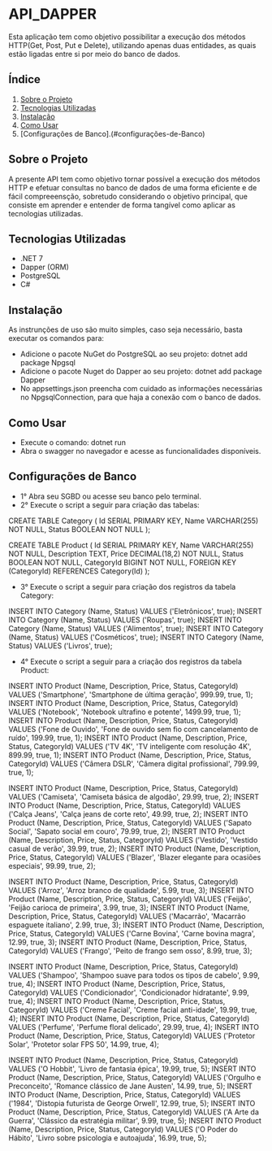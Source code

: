 # API_DAPPER

Esta aplicação tem como objetivo possibilitar a execução dos métodos HTTP(Get, Post, Put e Delete), utilizando apenas duas entidades, as quais estão ligadas entre si por meio do banco de dados.

## Índice

1. [Sobre o Projeto](#sobre-o-projeto)
2. [Tecnologias Utilizadas](#tecnologias-utilizadas)
3. [Instalação](#instalação)
4. [Como Usar](#como-usar)
5. [Configurações de Banco].(#configurações-de-Banco)

## Sobre o Projeto

A presente API tem como objetivo tornar possível a execução dos métodos HTTP e efetuar consultas no banco de dados de uma forma eficiente e de fácil compreeensção, sobretudo considerando o objetivo principal, que consiste em aprender e entender de forma tangível como aplicar as tecnologias utilizadas.

## Tecnologias Utilizadas

- .NET 7
- Dapper (ORM)
- PostgreSQL
- C#

## Instalação

As instrunções de uso são muito simples, caso seja necessário, basta executar os comandos para:

* Adicione o pacote NuGet do PostgreSQL ao seu projeto: dotnet add package Npgsql
* Adicione o pacote Nuget do Dapper ao seu projeto: dotnet add package Dapper
* No appsettings.json preencha com cuidado as informações necessárias no NpgsqlConnection, para que haja a conexão com o banco de dados.

## Como Usar

* Execute o comando: dotnet run
* Abra o swagger no navegador e acesse as funcionalidades disponíveis.

## Configurações de Banco

* 1° Abra seu SGBD ou acesse seu banco pelo terminal.
* 2° Execute o script a seguir para criação das tabelas:

CREATE TABLE Category (
    Id SERIAL PRIMARY KEY,
    Name VARCHAR(255) NOT NULL,
    Status BOOLEAN NOT NULL
);

CREATE TABLE Product (
    Id SERIAL PRIMARY KEY,
    Name VARCHAR(255) NOT NULL,
    Description TEXT,
    Price DECIMAL(18,2) NOT NULL,
    Status BOOLEAN NOT NULL,
    CategoryId BIGINT NOT NULL,
    FOREIGN KEY (CategoryId) REFERENCES Category(Id)
);

* 3° Execute o script a seguir para criação dos registros da tabela Category:

INSERT INTO Category (Name, Status) VALUES ('Eletrônicos', true);
INSERT INTO Category (Name, Status) VALUES ('Roupas', true);
INSERT INTO Category (Name, Status) VALUES ('Alimentos', true);
INSERT INTO Category (Name, Status) VALUES ('Cosméticos', true);
INSERT INTO Category (Name, Status) VALUES ('Livros', true);

* 4° Execute o script a seguir para a criação dos registros da tabela Product:

INSERT INTO Product (Name, Description, Price, Status, CategoryId) VALUES ('Smartphone', 'Smartphone de última geração', 999.99, true, 1);
INSERT INTO Product (Name, Description, Price, Status, CategoryId) VALUES ('Notebook', 'Notebook ultrafino e potente', 1499.99, true, 1);
INSERT INTO Product (Name, Description, Price, Status, CategoryId) VALUES ('Fone de Ouvido', 'Fone de ouvido sem fio com cancelamento de ruído', 199.99, true, 1);
INSERT INTO Product (Name, Description, Price, Status, CategoryId) VALUES ('TV 4K', 'TV inteligente com resolução 4K', 899.99, true, 1);
INSERT INTO Product (Name, Description, Price, Status, CategoryId) VALUES ('Câmera DSLR', 'Câmera digital profissional', 799.99, true, 1);

INSERT INTO Product (Name, Description, Price, Status, CategoryId) VALUES ('Camiseta', 'Camiseta básica de algodão', 29.99, true, 2);
INSERT INTO Product (Name, Description, Price, Status, CategoryId) VALUES ('Calça Jeans', 'Calça jeans de corte reto', 49.99, true, 2);
INSERT INTO Product (Name, Description, Price, Status, CategoryId) VALUES ('Sapato Social', 'Sapato social em couro', 79.99, true, 2);
INSERT INTO Product (Name, Description, Price, Status, CategoryId) VALUES ('Vestido', 'Vestido casual de verão', 39.99, true, 2);
INSERT INTO Product (Name, Description, Price, Status, CategoryId) VALUES ('Blazer', 'Blazer elegante para ocasiões especiais', 99.99, true, 2);

INSERT INTO Product (Name, Description, Price, Status, CategoryId) VALUES ('Arroz', 'Arroz branco de qualidade', 5.99, true, 3);
INSERT INTO Product (Name, Description, Price, Status, CategoryId) VALUES ('Feijão', 'Feijão carioca de primeira', 3.99, true, 3);
INSERT INTO Product (Name, Description, Price, Status, CategoryId) VALUES ('Macarrão', 'Macarrão espaguete italiano', 2.99, true, 3);
INSERT INTO Product (Name, Description, Price, Status, CategoryId) VALUES ('Carne Bovina', 'Carne bovina magra', 12.99, true, 3);
INSERT INTO Product (Name, Description, Price, Status, CategoryId) VALUES ('Frango', 'Peito de frango sem osso', 8.99, true, 3);

INSERT INTO Product (Name, Description, Price, Status, CategoryId) VALUES ('Shampoo', 'Shampoo suave para todos os tipos de cabelo', 9.99, true, 4);
INSERT INTO Product (Name, Description, Price, Status, CategoryId) VALUES ('Condicionador', 'Condicionador hidratante', 9.99, true, 4);
INSERT INTO Product (Name, Description, Price, Status, CategoryId) VALUES ('Creme Facial', 'Creme facial anti-idade', 19.99, true, 4);
INSERT INTO Product (Name, Description, Price, Status, CategoryId) VALUES ('Perfume', 'Perfume floral delicado', 29.99, true, 4);
INSERT INTO Product (Name, Description, Price, Status, CategoryId) VALUES ('Protetor Solar', 'Protetor solar FPS 50', 14.99, true, 4);

INSERT INTO Product (Name, Description, Price, Status, CategoryId) VALUES ('O Hobbit', 'Livro de fantasia épica', 19.99, true, 5);
INSERT INTO Product (Name, Description, Price, Status, CategoryId) VALUES ('Orgulho e Preconceito', 'Romance clássico de Jane Austen', 14.99, true, 5);
INSERT INTO Product (Name, Description, Price, Status, CategoryId) VALUES ('1984', 'Distopia futurista de George Orwell', 12.99, true, 5);
INSERT INTO Product (Name, Description, Price, Status, CategoryId) VALUES ('A Arte da Guerra', 'Clássico da estratégia militar', 9.99, true, 5);
INSERT INTO Product (Name, Description, Price, Status, CategoryId) VALUES ('O Poder do Hábito', 'Livro sobre psicologia e autoajuda', 16.99, true, 5);

